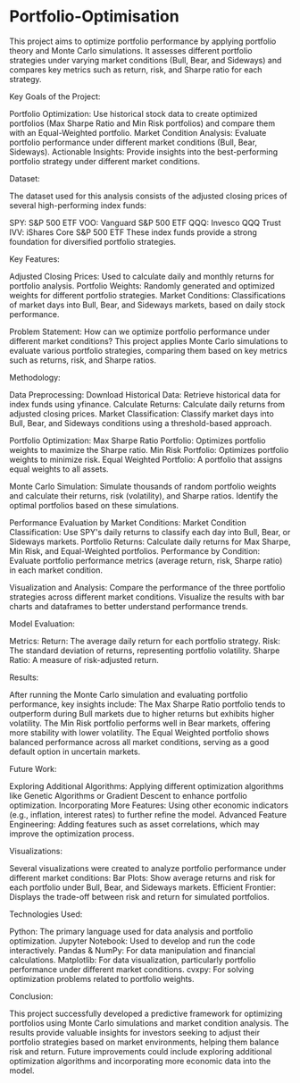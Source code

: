 # Portfolio-Optimisation

This project aims to optimize portfolio performance by applying portfolio theory and Monte Carlo simulations. It assesses different portfolio strategies under varying market conditions (Bull, Bear, and Sideways) and compares key metrics such as return, risk, and Sharpe ratio for each strategy.

Key Goals of the Project:

Portfolio Optimization: Use historical stock data to create optimized portfolios (Max Sharpe Ratio and Min Risk portfolios) and compare them with an Equal-Weighted portfolio.
Market Condition Analysis: Evaluate portfolio performance under different market conditions (Bull, Bear, Sideways).
Actionable Insights: Provide insights into the best-performing portfolio strategy under different market conditions.

Dataset:

The dataset used for this analysis consists of the adjusted closing prices of several high-performing index funds:

SPY: S&P 500 ETF
VOO: Vanguard S&P 500 ETF
QQQ: Invesco QQQ Trust
IVV: iShares Core S&P 500 ETF
These index funds provide a strong foundation for diversified portfolio strategies.

Key Features:

Adjusted Closing Prices: Used to calculate daily and monthly returns for portfolio analysis.
Portfolio Weights: Randomly generated and optimized weights for different portfolio strategies.
Market Conditions: Classifications of market days into Bull, Bear, and Sideways markets, based on daily stock performance.

Problem Statement:
How can we optimize portfolio performance under different market conditions? This project applies Monte Carlo simulations to evaluate various portfolio strategies, comparing them based on key metrics such as returns, risk, and Sharpe ratios.

Methodology:

Data Preprocessing:
Download Historical Data: Retrieve historical data for index funds using yfinance.
Calculate Returns: Calculate daily returns from adjusted closing prices.
Market Classification: Classify market days into Bull, Bear, and Sideways conditions using a threshold-based approach.

Portfolio Optimization:
Max Sharpe Ratio Portfolio: Optimizes portfolio weights to maximize the Sharpe ratio.
Min Risk Portfolio: Optimizes portfolio weights to minimize risk.
Equal Weighted Portfolio: A portfolio that assigns equal weights to all assets.

Monte Carlo Simulation:
Simulate thousands of random portfolio weights and calculate their returns, risk (volatility), and Sharpe ratios.
Identify the optimal portfolios based on these simulations.

Performance Evaluation by Market Conditions:
Market Condition Classification: Use SPY's daily returns to classify each day into Bull, Bear, or Sideways markets.
Portfolio Returns: Calculate daily returns for Max Sharpe, Min Risk, and Equal-Weighted portfolios.
Performance by Condition: Evaluate portfolio performance metrics (average return, risk, Sharpe ratio) in each market condition.

Visualization and Analysis:
Compare the performance of the three portfolio strategies across different market conditions.
Visualize the results with bar charts and dataframes to better understand performance trends.

Model Evaluation:

Metrics:
Return: The average daily return for each portfolio strategy.
Risk: The standard deviation of returns, representing portfolio volatility.
Sharpe Ratio: A measure of risk-adjusted return.

Results:

After running the Monte Carlo simulation and evaluating portfolio performance, key insights include:
The Max Sharpe Ratio portfolio tends to outperform during Bull markets due to higher returns but exhibits higher volatility.
The Min Risk portfolio performs well in Bear markets, offering more stability with lower volatility.
The Equal Weighted portfolio shows balanced performance across all market conditions, serving as a good default option in uncertain markets.


Future Work:

Exploring Additional Algorithms: Applying different optimization algorithms like Genetic Algorithms or Gradient Descent to enhance portfolio optimization.
Incorporating More Features: Using other economic indicators (e.g., inflation, interest rates) to further refine the model.
Advanced Feature Engineering: Adding features such as asset correlations, which may improve the optimization process.

Visualizations:

Several visualizations were created to analyze portfolio performance under different market conditions:
Bar Plots: Show average returns and risk for each portfolio under Bull, Bear, and Sideways markets.
Efficient Frontier: Displays the trade-off between risk and return for simulated portfolios.

Technologies Used:

Python: The primary language used for data analysis and portfolio optimization.
Jupyter Notebook: Used to develop and run the code interactively.
Pandas & NumPy: For data manipulation and financial calculations.
Matplotlib: For data visualization, particularly portfolio performance under different market conditions.
cvxpy: For solving optimization problems related to portfolio weights.

Conclusion:

This project successfully developed a predictive framework for optimizing portfolios using Monte Carlo simulations and market condition analysis. The results provide valuable insights for investors seeking to adjust their portfolio strategies based on market environments, helping them balance risk and return. Future improvements could include exploring additional optimization algorithms and incorporating more economic data into the model.

